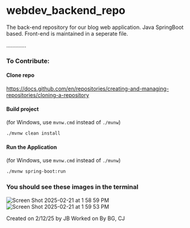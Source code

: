# webdev_backend_repo
The back-end repository for our blog web application. Java SpringBoot based.
Front-end is maintained in a seperate file.

.............


### To Contribute:

#### Clone repo
https://docs.github.com/en/repositories/creating-and-managing-repositories/cloning-a-repository

#### Build project
(for Windows, use `mvnw.cmd` instead of `./mvnw`)
```bash
./mvnw clean install
```
#### Run the Application
(for Windows, use `mvnw.cmd` instead of `./mvnw`)
```bash
./mvnw spring-boot:run
```
### You should see these images in the terminal 
![Screen Shot 2025-02-21 at 1 58 59 PM](https://github.com/blogUser-attachments/assets/16ca7b06-6a6f-4a2c-801e-658ce6fd9f97)
![Screen Shot 2025-02-21 at 1 59 53 PM](https://github.com/blogUser-attachments/assets/89169084-40e3-4dd0-9869-b4f519f9b0f5)

Created on 2/12/25 by JB
Worked on By BG, CJ
